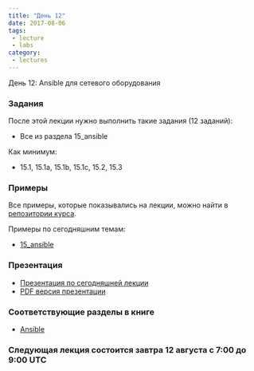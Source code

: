 ```yaml
---
title: "День 12"
date: 2017-08-06
tags:
 - lecture
 - labs
category:
 - lectures
---
```


День 12: Ansible для сетевого оборудования

### Задания

После этой лекции нужно выполнить такие задания (12 заданий):

* Все из раздела 15_ansible

Как минимум:

* 15.1, 15.1a, 15.1b, 15.1c, 15.2, 15.3

### Примеры

Все примеры, которые показывались на лекции, можно найти в [репозитории курса](https://github.com/pyneng/pyneng-online-jun-jul-2017).

Примеры по сегодняшним темам:

* [15_ansible](https://github.com/pyneng/pyneng-online-jun-jul-2017/tree/master/examples/15_ansible)

### Презентация

* [Презентация по сегодняшней лекции](https://gitpitch.com/natenka/pyneng-slides/py3-ansible-2.4)
* [PDF версия презентации](https://github.com/pyneng/pyneng-online-jun-jul-2017/blob/master/presentations/11_Day11_ansible.pdf)


### Соответствующие разделы в книге

* [Ansible](https://natenka.gitbooks.io/pyneng/content/v/python3.6/book/15_ansible/)


### Следующая лекция состоится завтра 12 августа с 7:00 до 9:00 UTC

